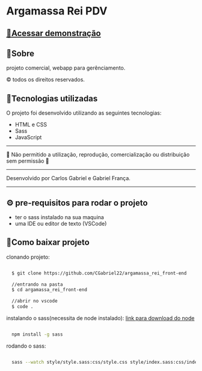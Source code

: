 # Argamassa Rei PDV

## <a href="https://argamassa-rei.vercel.app/">📎Acessar demonstração</a>

## 📄Sobre

projeto comercial, webapp para gerênciamento.

© todos os direitos reservados.

## 🚀Tecnologias utilizadas

O projeto foi desenvolvido utilizando as seguintes tecnologias:

- HTML e CSS
- Sass
- JavaScript

---

🚧 Não permitido a utilização, reprodução, comercialização ou distribuição sem permissão 🚧

---

Desenvolvido por Carlos Gabriel e Gabriel França.

---

## ⚙ pre-requisitos para rodar o projeto

- ter o sass instalado na sua maquina
- uma IDE ou editor de texto (VSCode)

## 📁Como baixar projeto

clonando projeto:

```bash

  $ git clone https://github.com/CGabriel22/argamassa_rei_front-end
  
  //entrando na pasta
  $ cd argamassa_rei_front-end
  
  //abrir no vscode
  $ code .

```

instalando o sass(necessita de node instalado):
<a href="https://nodejs.org/en/">link para download do node</a>

```bash

  npm install -g sass

```

rodando o sass:

```bash

  sass --watch style/style.sass:css/style.css style/index.sass:css/index.css style/home.sass:css/home.css style/clientes.sass:css/clientes.css style/catalogo.sass:css/catalogo.css style/perfil.sass:css/perfil.css

```
